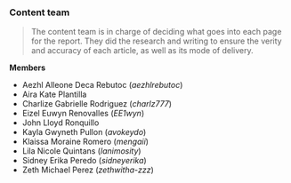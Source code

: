 ### Content team

> The content team is in charge of deciding what goes into each page for the report. They did the research and writing to ensure the verity and accuracy of each article, as well as its mode of delivery. 

**Members**
- Aezhl Alleone Deca Rebutoc (_aezhlrebutoc_)
- Aira Kate Plantilla
- Charlize Gabrielle  Rodriguez (_charlz777_)
- Eizel Euwyn Renovalles (_EE1wyn_)
- John Lloyd Ronquillo
- Kayla Gwyneth Pullon (_avokeydo_)
- Klaissa Moraine Romero (_mengaii_)
- Lila Nicole Quintans (_lanimosity_)
- Sidney Erika Peredo (_sidneyerika_)
- Zeth Michael Perez (_zethwitha-zzz_)
